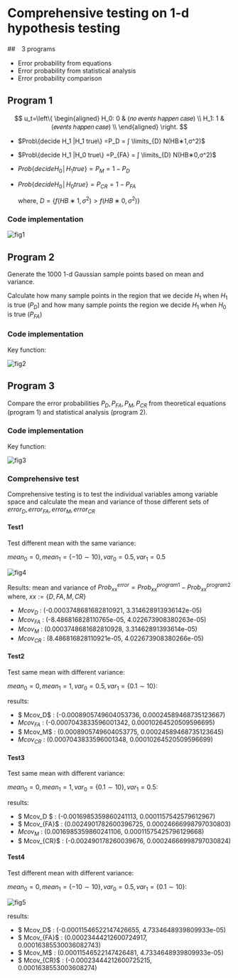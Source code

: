 # Comprehensive testing on 1-d hypothesis testing

##　3 programs

* Error probability from equations
* Error probability from statistical analysis
* Error probability comparison

## Program 1

$$
u_t=\left\{
\begin{aligned}
H_0: 0 & (𝑛𝑜 𝑒𝑣𝑒𝑛𝑡𝑠 ℎ𝑎𝑝𝑝𝑒𝑛 𝑐𝑎𝑠𝑒)  \\
H_1: 1 & (𝑒𝑣𝑒𝑛𝑡𝑠 ℎ𝑎𝑝𝑝𝑒𝑛 𝑐𝑎𝑠𝑒) \\
\end{aligned}
\right.
$$

* $Prob\{decide H_1 |H_1 true\} =P_D = ∫ \limits_{D} N(HB∗1,σ^2)$

* $Prob\{decide H_1 |H_0 true\} =P_{FA} = ∫ \limits_{D} N(HB∗0,σ^2)$

* $Prob\{decide H_0│H_1 true\}=P_M=1-P_D$

* $Prob\{decide H_0│H_0 true\}=P_{CR}=1-P_{FA}$

  where, $D = \{f(HB∗1,σ^2) > f(HB∗0,σ^2)\}$

### Code implementation

![fig1](/Current_Progress/Summer20_week6/fig1/fig1.png)

## Program 2

Generate the 1000 1-d Gaussian sample points based on mean and variance.

Calculate how many sample points in the region that we decide $H_1$ when $H_1$ is true ($P_D$) and how many sample points the region we decide $H_1$ when $H_0$ is true ($P_{FA}$)

### Code implementation

Key function:

![fig2](/home/zhaoliang/Data-ZZL/week6_intermediate_results/fig2.png)

## Program 3

Compare the error probabilities $P_D,P_{FA},P_M,P_{CR}$ from theoretical equations (program 1) and statistical analysis (program 2). 

### Code implementation 

Key function:

![fig3](/home/zhaoliang/Data-ZZL/week6_intermediate_results/fig3.png)

### Comprehensive test

Comprehensive testing is to test the individual variables among variable space and calculate the mean and variance of those different sets of $error_D,error_{FA},error_M,error_{CR}$

#### Test1

Test different mean with the same variance:

$mean_0 = 0,mean_1 = \{-10 \sim 10\}, var_0 = 0.5, var_1 = 0.5$

![fig4](/home/zhaoliang/Data-ZZL/week6_intermediate_results/fig4.png)

Results:
mean and variance of $Prob_{xx}^{error} = Prob_{xx}^{program1} - Prob_{xx}^{program2}$ where, $xx:=\{D,FA,M,CR\}$

* $Mcov_D$ : (-0.0003748681682810921, 3.314628913936142e-05)
* $Mcov_{FA}$ : (-8.486816828110765e-05, 4.022673908380263e-05)
* $Mcov_M$ : (0.0003748681682810928, 3.31462891393614e-05)
* $Mcov_{CR}$ : (8.486816828110921e-05, 4.022673908380266e-05)

#### Test2

Test same mean with different variance:

$mean_0 = 0,mean_1 = 1, var_0 = 0.5, var_1 = \{0.1 \sim 10\}$:

results:
* $ Mcov_D$ : (-0.0008905749604053736, 0.00024589468735123667)
* $Mcov_{FA}$ : (-0.0007043833596001342, 0.00010264520509596695)
* $ Mcov_M$ : (0.0008905749604053775, 0.00024589468735123645)
* $Mcov_{CR}$ : (0.0007043833596001348, 0.00010264520509596699)

#### Test3

Test same mean with different variance:

$mean_0 = 0,mean_1 = 1, var_0 = \{0.1 \sim 10\}, var_1 = 0.5$:

results:

* $ Mcov_D $ : (-0.0016985359860241113, 0.0001157542579612967)
* $ Mcov_{FA}$ : (0.0024901782600396725, 0.00024666998797030803)
* $Mcov_M$ : (0.0016985359860241106, 0.00011575425796129668)
* $ Mcov_{CR}$ : (-0.002490178260039676, 0.00024666998797030824)

#### Test4

Test different mean with different variance:

$mean_0 = 0,mean_1 = \{-10 \sim 10\}, var_0 = 0.5, var_1 = \{0.1 \sim 10\}$:

![fig5](/home/zhaoliang/Data-ZZL/week6_intermediate_results/fig5.png)

results:

* $ Mcov_D$ : (-0.00011546522147426655, 4.7334648939809933e-05)
* $ Mcov_{FA}$ : (0.00023444212600724917, 0.00016385530036082743)
* $ Mcov_M$ : (0.00011546522147426481, 4.7334648939809933e-05)
* $ Mcov_{CR}$ : (-0.00023444212600725215, 0.0001638553003608274)



